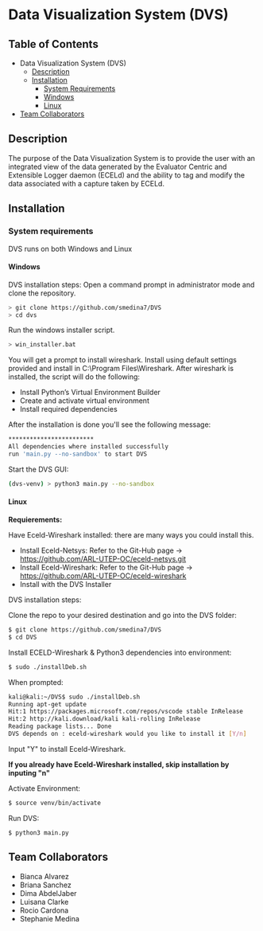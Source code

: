 # Data Visualization System (DVS)

## Table of Contents

* Data Visualization System (DVS)
  * [Description](https://github.com/smedina7/DVS#description)
  * [Installation](https://github.com/smedina7/DVS#installation)
    * [System Requirements](https://github.com/smedina7/DVS#system-requirements)
    * [Windows](https://github.com/smedina7/DVS#windows)
    * [Linux](https://github.com/smedina7/DVS#Linux)
* [Team Collaborators](https://github.com/smedina7/DVS#team-collaborators)
    
## Description
The purpose of the Data Visualization System is to provide the user with an integrated view of the data generated by the Evaluator Centric and Extensible Logger daemon (ECELd) and the ability to tag and modify the data associated with a capture taken by ECELd.  

## Installation

### System requirements
DVS runs on both Windows and Linux

#### Windows
DVS installation steps:
Open a command prompt in administrator mode and clone the repository. 

``` bash
> git clone https://github.com/smedina7/DVS
> cd dvs
```

Run the windows installer script. 

```bash
> win_installer.bat
```
You will get a prompt to install wireshark. Install using default settings provided and install in C:\Program Files\Wireshark.
After wireshark is installed, the script will do the following:

- Install Python’s Virtual Environment Builder
- Create and activate virtual environment
- Install required dependencies

After the installation is done you'll see the following message:
``` bash 
************************
All dependencies where installed successfully
run 'main.py --no-sandbox' to start DVS
```

Start the DVS GUI:
``` bash 
(dvs-venv) > python3 main.py --no-sandbox
```

#### Linux
**Requierements:**

Have Eceld-Wireshark installed: there are many ways you could install this. 
* Install Eceld-Netsys: Refer to the Git-Hub page -> https://github.com/ARL-UTEP-OC/eceld-netsys.git
* Install Eceld-Wireshark: Refer to the Git-Hub page -> https://github.com/ARL-UTEP-OC/eceld-wireshark
* Install with the DVS Installer 

DVS installation steps:

Clone the repo to your desired destination and go into the DVS folder: 

```bash
$ git clone https://github.com/smedina7/DVS
$ cd DVS
```

Install ECELD-Wireshark & Python3 dependencies into environment:

```bash
$ sudo ./installDeb.sh
```

When prompted:

```bash
kali@kali:~/DVS$ sudo ./installDeb.sh 
Running apt-get update
Hit:1 https://packages.microsoft.com/repos/vscode stable InRelease
Hit:2 http://kali.download/kali kali-rolling InRelease
Reading package lists... Done
DVS depends on : eceld-wireshark would you like to install it [Y/n] 
```
Input "Y" to install Eceld-Wireshark.

**If you already have Eceld-Wireshark installed, skip installation by inputing "n"**

Activate Environment:

```bash
$ source venv/bin/activate
```

Run DVS:

```
$ python3 main.py
```






## Team Collaborators
  * Bianca Alvarez
  * Briana Sanchez
  * Dima AbdelJaber
  * Luisana Clarke
  * Rocio Cardona
  * Stephanie Medina
